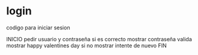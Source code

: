 # login
codigo para iniciar sesion

INICIO
pedir usuario y contraseña
si es correcto mostrar contraseña valida
mostrar happy valentines day
si no mostrar intente de nuevo
FIN
